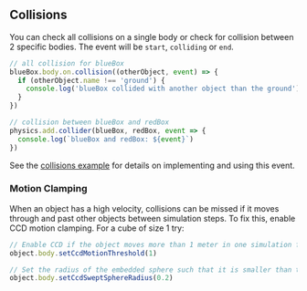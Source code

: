 ## Collisions

You can check all collisions on a single body or check for collision between 2 specific bodies. The event will be `start`, `colliding` or `end`.

```javascript
// all collision for blueBox
blueBox.body.on.collision((otherObject, event) => {
  if (otherObject.name !== 'ground') {
    console.log('blueBox collided with another object than the ground')
  }
})
```

```javascript
// collision between blueBox and redBox
physics.add.collider(blueBox, redBox, event => {
  console.log(`blueBox and redBox: ${event}`)
})
```

See the [collisions example](http://127.0.0.1:8080/examples/collision-detection.html) for details on implementing and using this event.

### Motion Clamping

When an object has a high velocity, collisions can be missed if it moves through and past other objects between simulation steps. To fix this, enable CCD motion clamping. For a cube of size 1 try:

```javascript
// Enable CCD if the object moves more than 1 meter in one simulation frame
object.body.setCcdMotionThreshold(1)

// Set the radius of the embedded sphere such that it is smaller than the object
object.body.setCcdSweptSphereRadius(0.2)
```
